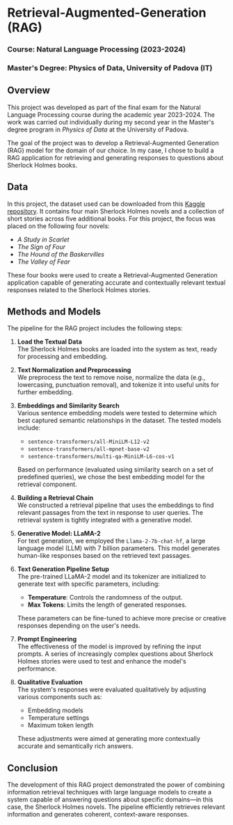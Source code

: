 # Retrieval-Augmented-Generation (RAG)

### Course: Natural Language Processing (2023-2024)  
### Master's Degree: Physics of Data, University of Padova (IT)

## Overview

This project was developed as part of the final exam for the Natural Language Processing course during the academic year 2023-2024. The work was carried out individually during my second year in the Master's degree program in *Physics of Data* at the University of Padova.

The goal of the project was to develop a Retrieval-Augmented Generation (RAG) model for the domain of our choice. In my case, I chose to build a RAG application for retrieving and generating responses to questions about Sherlock Holmes books.

## Data

In this project, the dataset used can be downloaded from this [Kaggle repository](https://www.kaggle.com/datasets/talesgomes27/sherleck-books). It contains four main Sherlock Holmes novels and a collection of short stories across five additional books. For this project, the focus was placed on the following four novels:

- *A Study in Scarlet*
- *The Sign of Four*
- *The Hound of the Baskervilles*
- *The Valley of Fear*

These four books were used to create a Retrieval-Augmented Generation application capable of generating accurate and contextually relevant textual responses related to the Sherlock Holmes stories.

## Methods and Models

The pipeline for the RAG project includes the following steps:

1. **Load the Textual Data**  
   The Sherlock Holmes books are loaded into the system as text, ready for processing and embedding.

2. **Text Normalization and Preprocessing**  
   We preprocess the text to remove noise, normalize the data (e.g., lowercasing, punctuation removal), and tokenize it into useful units for further embedding.

3. **Embeddings and Similarity Search**  
   Various sentence embedding models were tested to determine which best captured semantic relationships in the dataset. The tested models include:
   - `sentence-transformers/all-MiniLM-L12-v2`
   - `sentence-transformers/all-mpnet-base-v2`
   - `sentence-transformers/multi-qa-MiniLM-L6-cos-v1`
   
   Based on performance (evaluated using similarity search on a set of predefined queries), we chose the best embedding model for the retrieval component.

4. **Building a Retrieval Chain**  
   We constructed a retrieval pipeline that uses the embeddings to find relevant passages from the text in response to user queries. The retrieval system is tightly integrated with a generative model.

5. **Generative Model: LLaMA-2**  
   For text generation, we employed the `Llama-2-7b-chat-hf`, a large language model (LLM) with 7 billion parameters. This model generates human-like responses based on the retrieved text passages.

6. **Text Generation Pipeline Setup**  
   The pre-trained LLaMA-2 model and its tokenizer are initialized to generate text with specific parameters, including:
   - **Temperature**: Controls the randomness of the output.
   - **Max Tokens**: Limits the length of generated responses.
   
   These parameters can be fine-tuned to achieve more precise or creative responses depending on the user's needs.

7. **Prompt Engineering**  
   The effectiveness of the model is improved by refining the input prompts. A series of increasingly complex questions about Sherlock Holmes stories were used to test and enhance the model's performance.

8. **Qualitative Evaluation**  
   The system's responses were evaluated qualitatively by adjusting various components such as:
   - Embedding models
   - Temperature settings
   - Maximum token length  
   
   These adjustments were aimed at generating more contextually accurate and semantically rich answers.

## Conclusion

The development of this RAG project demonstrated the power of combining information retrieval techniques with large language models to create a system capable of answering questions about specific domains—in this case, the Sherlock Holmes novels. The pipeline efficiently retrieves relevant information and generates coherent, context-aware responses.
